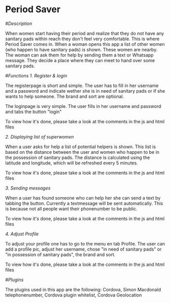 # Period Saver 

#<i>Description</i>
<p>When women start having their period and realize that they do not have any sanitary pads within reach they don't feel very comfortable. This is where Period Saver comes in. When a woman opens this app a list of other women (who happen to have sanitary pads) is shown. These women are nearby. The woman can ask them for help by sending them a text or Whatsapp message. They decide a place where they can meet to hand over some sanitary pads. </p>   

#<i>Functions</i>
<i>1. Register & login</i>
<p>The registerpage is short and simple. The user has to fill in her username and a password and indicate wether she is in need of sanitary pads or if she wants to help someone. The brand and sort are optional.</p>
<p>The loginpage is very simple. The user fills in her username and password and tabs the button "login"</p>
<p>To view how it's done, please take a look at the comments in the js and html files</p>

<i>2. Displaying list of superwomen</i>
<p>When a user asks for help a list of potential helpers is shown. This list is based on the distance between the user and women who happen to be in the possession of sanitary pads. The distance is calculated using the latitude and longitude, which will be refreshed every 5 minutes.</p>
<p>To view how it's done, please take a look at the comments in the js and html files</p>

<i>3. Sending messages</i>
<p>When a user has found someone who can help her she can send a text by tabbing the button. Currently a textmessage will be sent automatically. This is because not all people want their phonenumber to be public.</p>
<p>To view how it's done, please take a look at the comments in the js and html files</p>

<i>4. Adjust Profile </i>
<p>To adjust your profile one has to go to the menu en tab Profile. The user can add a profile pic, adjust her username, chose "in need of sanitary pads" or "in possession of sanitary pads", the brand and sort.</p>
<p>To view how it's done, please take a look at the comments in the js and html files</p>

#<i>Plugins</i>
<p>The plugins used in this app are the following: 
Cordova, 
Simon Macdonald telephonenumber, 
Cordova plugin whitelist, 
Cordova Geolocation</p>
